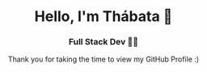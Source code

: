 <h1 align="center">Hello, I'm Thábata 👋</h1>
<h3 align="center">Full Stack Dev 👩‍💻</h3>
<p align="center">Thank you for taking the time to view my GitHub Profile :)</p>
 

<!---
thabatar/thabatar is a ✨ special ✨ repository because its `README.md` (this file) appears on your GitHub profile.
You can click the Preview link to take a look at your changes.
--->
